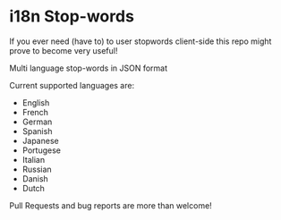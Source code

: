 i18n Stop-words
==============

If you ever need (have to) to user stopwords client-side this repo might prove to become very useful!

Multi language stop-words in JSON format

Current supported languages are:

- English
- French
- German
- Spanish
- Japanese
- Portugese
- Italian
- Russian
- Danish
- Dutch

Pull Requests and bug reports are more than welcome!
